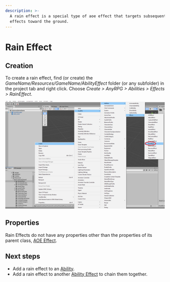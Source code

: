 ```yaml
---
description: >-
  A rain effect is a special type of aoe effect that targets subsequent ability
  effects toward the ground.
---
```


# Rain Effect

## Creation

To create a rain effect, find (or create) the _GameName/Resources/GameName/AbilityEffect_ folder (or any subfolder) in the project tab and right click.  Choose _Create > AnyRPG > Abilities > Effects > RainEffect_.

![](<../../.gitbook/assets/image (139).png>)

## Properties

Rain Effects do not have any properties other than the properties of its parent class, [AOE Effect](aoe-effect.md).

## Next steps

* Add a rain effect to an [Ability](../abilities/).
* Add a rain effect to another [Ability Effect](./) to chain them together.
